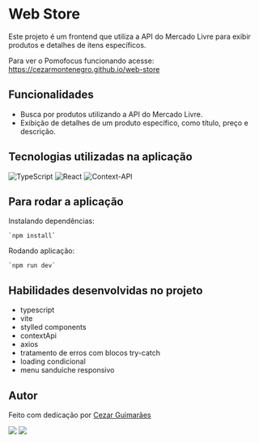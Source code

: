 # Web Store

Este projeto é um frontend que utiliza a API do Mercado Livre para exibir produtos e detalhes de itens específicos.

Para ver o Pomofocus funcionando acesse: https://cezarmontenegro.github.io/web-store

## Funcionalidades

- Busca por produtos utilizando a API do Mercado Livre.
- Exibição de detalhes de um produto específico, como título, preço e descrição.

## Tecnologias utilizadas na aplicação
![TypeScript](https://img.shields.io/badge/typescript-%23007ACC.svg?style=for-the-badge&logo=typescript&logoColor=white)
![React](https://img.shields.io/badge/react-%2320232a.svg?style=for-the-badge&logo=react&logoColor=%2361DAFB)
![Context-API](https://img.shields.io/badge/Context--Api-000000?style=for-the-badge&logo=react)

## Para rodar a aplicação
  Instalando dependências:
  
    `npm install`

  Rodando aplicação:
  
    `npm run dev`

## Habilidades desenvolvidas no projeto
- typescript
- vite
- stylled components
- contextApi
- axios
- tratamento de erros com blocos try-catch
- loading condicional
- menu sanduiche responsivo

## Autor
Feito com dedicação por [Cezar Guimarães](https://github.com/CezarMontenegro)

<a href = "mailto:cezarguimaraes@gmail.com"><img src="https://img.shields.io/badge/-Gmail-%23333?style=for-the-badge&logo=gmail&logoColor=white" target="_blank"></a>
<a href="https://www.linkedin.com/in/cezarmontenegro" target="_blank"><img src="https://img.shields.io/badge/-LinkedIn-%230077B5?style=for-the-badge&logo=linkedin&logoColor=white" target="_blank"></a> 
